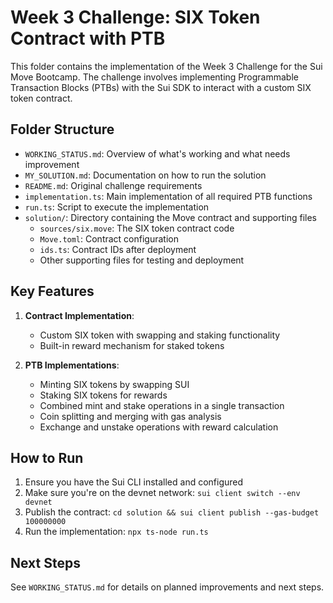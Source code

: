 # Week 3 Challenge: SIX Token Contract with PTB

This folder contains the implementation of the Week 3 Challenge for the Sui Move Bootcamp. The challenge involves implementing Programmable Transaction Blocks (PTBs) with the Sui SDK to interact with a custom SIX token contract.

## Folder Structure

- `WORKING_STATUS.md`: Overview of what's working and what needs improvement
- `MY_SOLUTION.md`: Documentation on how to run the solution
- `README.md`: Original challenge requirements
- `implementation.ts`: Main implementation of all required PTB functions
- `run.ts`: Script to execute the implementation
- `solution/`: Directory containing the Move contract and supporting files
  - `sources/six.move`: The SIX token contract code
  - `Move.toml`: Contract configuration
  - `ids.ts`: Contract IDs after deployment
  - Other supporting files for testing and deployment

## Key Features

1. **Contract Implementation**:
   - Custom SIX token with swapping and staking functionality
   - Built-in reward mechanism for staked tokens

2. **PTB Implementations**:
   - Minting SIX tokens by swapping SUI
   - Staking SIX tokens for rewards
   - Combined mint and stake operations in a single transaction
   - Coin splitting and merging with gas analysis
   - Exchange and unstake operations with reward calculation

## How to Run

1. Ensure you have the Sui CLI installed and configured
2. Make sure you're on the devnet network: `sui client switch --env devnet`
3. Publish the contract: `cd solution && sui client publish --gas-budget 100000000`
4. Run the implementation: `npx ts-node run.ts`

## Next Steps

See `WORKING_STATUS.md` for details on planned improvements and next steps. 